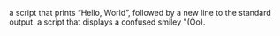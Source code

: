 a script that prints “Hello, World”, followed by a new line to the standard output.
a script that displays a confused smiley "(Ôo).
